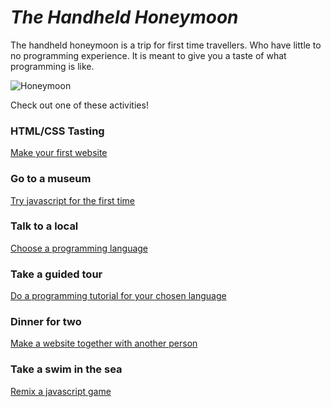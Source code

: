 # *The Handheld Honeymoon*

The handheld honeymoon is a trip for first time travellers. Who have little to no programming experience. It is meant to give you a taste of what programming is like.

![Honeymoon](../images/city-trip.jpg)

Check out one of these activities!

### HTML/CSS Tasting
[Make your first website](./1.html-css-tasting.md)

### Go to a museum
[Try javascript for the first time](./2.go-to-a-museum.md)

### Talk to a local
[Choose a programming language](./3.talk-to-a-local.md)

### Take a guided tour
[Do a programming tutorial for your chosen language](./4.take-a-guided-tour.md)

### Dinner for two

[Make a website together with another person](./5.dinner-for-two.md)

### Take a swim in the sea
[Remix a javascript game](./6.take-a-swim-in-the-sea.md)